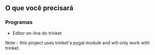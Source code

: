 ## O que você precisará

### Programas

+ Editor on-line do trinket

Note - this project uses trinket's pygal module and will only work with trinket.
